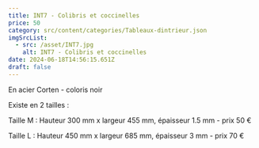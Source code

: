 ```yaml
---
title: INT7 - Colibris et coccinelles
price: 50
category: src/content/categories/Tableaux-dintrieur.json
imgSrcList:
  - src: /asset/INT7.jpg
    alt: INT7 - Colibris et coccinelles
date: 2024-06-18T14:56:15.651Z
draft: false
---
```


En acier Corten - coloris noir

Existe en 2 tailles :

Taille M : Hauteur 300 mm x largeur 455 mm, épaisseur 1.5 mm - prix 50 €

Taille L : Hauteur 450 mm x largeur 685 mm, épaisseur 3 mm - prix 70 €
